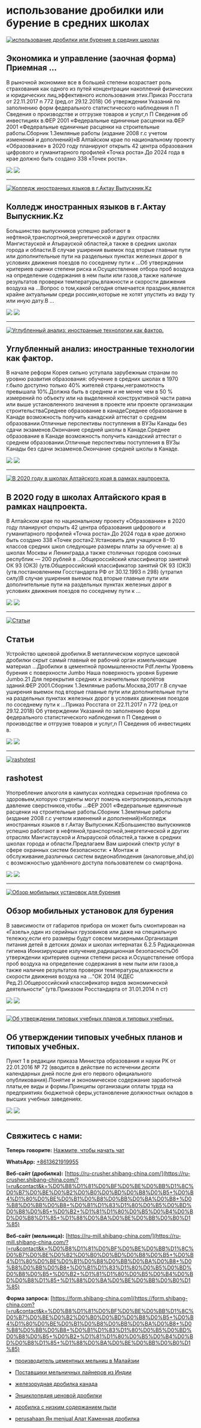 # использование дробилки или бурение в средних школах

<a href="https://swt.shibang-china.com/?l=ru&img&k=%D0%B8%D1%81%D0%BF%D0%BE%D0%BB%D1%8C%D0%B7%D0%BE%D0%B2%D0%B0%D0%BD%D0%B8%D0%B5+%D0%B4%D1%80%D0%BE%D0%B1%D0%B8%D0%BB%D0%BA%D0%B8+%D0%B8%D0%BB%D0%B8+%D0%B1%D1%83%D1%80%D0%B5%D0%BD%D0%B8%D0%B5+%D0%B2+%D1%81%D1%80%D0%B5%D0%B4%D0%BD%D0%B8%D1%85+%D1%88%D0%BA%D0%BE%D0%BB%D0%B0%D1%85" target="_blank">![использование дробилки или бурение в средних школах](http://static.shibang-china.com/all-800x300/787.jpg)</a>

## Экономика и управление (заочная форма) Приемная …
В рыночной экономике все в большей степени возрастает роль страхования как одного из путей концентрации накоплений физических и юридических лиц,эффективного использования этих.Приказ Росстата от 22.11.2017 n 772 (ред.от 29.12.2018) Об утверждении Указаний по заполнению форм федерального статистического наблюдения n П Сведения о производстве и отгрузке товаров и услуг,n П Сведения об инвестициях в.ФЕР 2001 &#171;Федеральные единичные расценки на.ФЕР 2001 &#171;Федеральные единичные расценки на строительные работы.Сборник 1.Земляные работы (издание 2008 г.с учетом изменений и дополнений)&#187;В Алтайском крае по национальному проекту &#171;Образование&#187; в 2020 году планируют открыть 42 центра образования цифрового и гуманитарного профилей &#171;Точка роста&#187;.До 2024 года в крае должно быть создано 338 &#171;Точек роста&#187;.


<a href="https://whatsapp.shibangsoft.com/WhatsApp.php" target="_blank" title="WhatsApp">![](http://static.shibang-china.com/icon/whatsapp.png)</a> <a href="https://swt.shibang-china.com/?l=ru&icon&k=%D0%B8%D1%81%D0%BF%D0%BE%D0%BB%D1%8C%D0%B7%D0%BE%D0%B2%D0%B0%D0%BD%D0%B8%D0%B5+%D0%B4%D1%80%D0%BE%D0%B1%D0%B8%D0%BB%D0%BA%D0%B8+%D0%B8%D0%BB%D0%B8+%D0%B1%D1%83%D1%80%D0%B5%D0%BD%D0%B8%D0%B5+%D0%B2+%D1%81%D1%80%D0%B5%D0%B4%D0%BD%D0%B8%D1%85+%D1%88%D0%BA%D0%BE%D0%BB%D0%B0%D1%85" target="_blank">![](http://static.shibang-china.com/icon/chat-ru.png)</a>

---

<a href="https://swt.shibang-china.com/?l=ru&img&k=%D0%B8%D1%81%D0%BF%D0%BE%D0%BB%D1%8C%D0%B7%D0%BE%D0%B2%D0%B0%D0%BD%D0%B8%D0%B5+%D0%B4%D1%80%D0%BE%D0%B1%D0%B8%D0%BB%D0%BA%D0%B8+%D0%B8%D0%BB%D0%B8+%D0%B1%D1%83%D1%80%D0%B5%D0%BD%D0%B8%D0%B5+%D0%B2+%D1%81%D1%80%D0%B5%D0%B4%D0%BD%D0%B8%D1%85+%D1%88%D0%BA%D0%BE%D0%BB%D0%B0%D1%85" target="_blank">![Колледж иностранных языков в г.Актау Выпускник.Kz](http://static.shibang-china.com/all-800x300/374.jpg)</a>

## Колледж иностранных языков в г.Актау Выпускник.Kz
Большинство выпускников успешно работают в нефтяной,транспортной,энергетической и других отраслях Мангистауской и Атырауской областей,а также в средних школах города и области.В случае уширения выемок под вторые главные пути или дополнительные пути на раздельных пунктах железных дорог в условиях движения поездов по соседнему пути к …Об утверждении критериев оценки степени риска и.Осуществление отбора проб воздуха на определение содержания в нем пыли или газов,а также наличие результатов проверки температуры,влажности и скорости движения воздуха на …Вопрос о том,какой сегодня отмечается праздник,является крайне актуальным среди россиян,которые не хотят упустить из виду ту или иную дату.В …


<a href="https://whatsapp.shibangsoft.com/WhatsApp.php" target="_blank" title="WhatsApp">![](http://static.shibang-china.com/icon/whatsapp.png)</a> <a href="https://swt.shibang-china.com/?l=ru&icon&k=%D0%B8%D1%81%D0%BF%D0%BE%D0%BB%D1%8C%D0%B7%D0%BE%D0%B2%D0%B0%D0%BD%D0%B8%D0%B5+%D0%B4%D1%80%D0%BE%D0%B1%D0%B8%D0%BB%D0%BA%D0%B8+%D0%B8%D0%BB%D0%B8+%D0%B1%D1%83%D1%80%D0%B5%D0%BD%D0%B8%D0%B5+%D0%B2+%D1%81%D1%80%D0%B5%D0%B4%D0%BD%D0%B8%D1%85+%D1%88%D0%BA%D0%BE%D0%BB%D0%B0%D1%85" target="_blank">![](http://static.shibang-china.com/icon/chat-ru.png)</a>

---

<a href="https://swt.shibang-china.com/?l=ru&img&k=%D0%B8%D1%81%D0%BF%D0%BE%D0%BB%D1%8C%D0%B7%D0%BE%D0%B2%D0%B0%D0%BD%D0%B8%D0%B5+%D0%B4%D1%80%D0%BE%D0%B1%D0%B8%D0%BB%D0%BA%D0%B8+%D0%B8%D0%BB%D0%B8+%D0%B1%D1%83%D1%80%D0%B5%D0%BD%D0%B8%D0%B5+%D0%B2+%D1%81%D1%80%D0%B5%D0%B4%D0%BD%D0%B8%D1%85+%D1%88%D0%BA%D0%BE%D0%BB%D0%B0%D1%85" target="_blank">![Углубленный анализ: иностранные технологии как фактор.](http://static.shibang-china.com/all-800x300/1405.jpg)</a>

## Углубленный анализ: иностранные технологии как фактор.
В начале реформ Корея сильно уступала зарубежным странам по уровню развития образования: обучение в средних школах в 1970 г.было доступно только 40% жителей страны,неграмотность превышала 10%.Должна быть в среднем и не менее чем в 50 % измерений по объекту или на выделенной конструктивной части равна или выше установленного значения в проекте или проекте организации строительстваСреднее образование в канадеСреднее образование в Канаде возможность получить канадский аттестат о среднем образовании.Отличные перспективы поступления в ВУЗы Канады без сдачи экзаменов.Окончание средней школы в Канаде.Среднее образование в Канаде возможность получить канадский аттестат о среднем образовании.Отличные перспективы поступления в ВУЗы Канады без сдачи экзаменов.Окончание средней школы в Канаде.


<a href="https://whatsapp.shibangsoft.com/WhatsApp.php" target="_blank" title="WhatsApp">![](http://static.shibang-china.com/icon/whatsapp.png)</a> <a href="https://swt.shibang-china.com/?l=ru&icon&k=%D0%B8%D1%81%D0%BF%D0%BE%D0%BB%D1%8C%D0%B7%D0%BE%D0%B2%D0%B0%D0%BD%D0%B8%D0%B5+%D0%B4%D1%80%D0%BE%D0%B1%D0%B8%D0%BB%D0%BA%D0%B8+%D0%B8%D0%BB%D0%B8+%D0%B1%D1%83%D1%80%D0%B5%D0%BD%D0%B8%D0%B5+%D0%B2+%D1%81%D1%80%D0%B5%D0%B4%D0%BD%D0%B8%D1%85+%D1%88%D0%BA%D0%BE%D0%BB%D0%B0%D1%85" target="_blank">![](http://static.shibang-china.com/icon/chat-ru.png)</a>

---

<a href="https://swt.shibang-china.com/?l=ru&img&k=%D0%B8%D1%81%D0%BF%D0%BE%D0%BB%D1%8C%D0%B7%D0%BE%D0%B2%D0%B0%D0%BD%D0%B8%D0%B5+%D0%B4%D1%80%D0%BE%D0%B1%D0%B8%D0%BB%D0%BA%D0%B8+%D0%B8%D0%BB%D0%B8+%D0%B1%D1%83%D1%80%D0%B5%D0%BD%D0%B8%D0%B5+%D0%B2+%D1%81%D1%80%D0%B5%D0%B4%D0%BD%D0%B8%D1%85+%D1%88%D0%BA%D0%BE%D0%BB%D0%B0%D1%85" target="_blank">![В 2020 году в школах Алтайского края в рамках нацпроекта.](http://static.shibang-china.com/all-800x300/152.jpg)</a>

## В 2020 году в школах Алтайского края в рамках нацпроекта.
В Алтайском крае по национальному проекту &#171;Образование&#187; в 2020 году планируют открыть 42 центра образования цифрового и гуманитарного профилей &#171;Точка роста&#187;.До 2024 года в крае должно быть создано 338 &#171;Точек роста&#187;2.Установить для учащихся 8−10 классов средних школ следующие размеры платы за обучение: а) в школах Москвы и Ленинграда,а также столичных городов союзных республик — 200 рублей в …Общероссийский классификатор занятий ОК 93 (ОКЗ) (утв.Общероссийский классификатор занятий ОК 93 (ОКЗ) (утв.постановлением Госстандарта РФ от 30.12.1993 n 298) (утратил силу)В случае уширения выемок под вторые главные пути или дополнительные пути на раздельных пунктах железных дорог в условиях движения поездов по соседнему пути к …


<a href="https://whatsapp.shibangsoft.com/WhatsApp.php" target="_blank" title="WhatsApp">![](http://static.shibang-china.com/icon/whatsapp.png)</a> <a href="https://swt.shibang-china.com/?l=ru&icon&k=%D0%B8%D1%81%D0%BF%D0%BE%D0%BB%D1%8C%D0%B7%D0%BE%D0%B2%D0%B0%D0%BD%D0%B8%D0%B5+%D0%B4%D1%80%D0%BE%D0%B1%D0%B8%D0%BB%D0%BA%D0%B8+%D0%B8%D0%BB%D0%B8+%D0%B1%D1%83%D1%80%D0%B5%D0%BD%D0%B8%D0%B5+%D0%B2+%D1%81%D1%80%D0%B5%D0%B4%D0%BD%D0%B8%D1%85+%D1%88%D0%BA%D0%BE%D0%BB%D0%B0%D1%85" target="_blank">![](http://static.shibang-china.com/icon/chat-ru.png)</a>

---

<a href="https://swt.shibang-china.com/?l=ru&img&k=%D0%B8%D1%81%D0%BF%D0%BE%D0%BB%D1%8C%D0%B7%D0%BE%D0%B2%D0%B0%D0%BD%D0%B8%D0%B5+%D0%B4%D1%80%D0%BE%D0%B1%D0%B8%D0%BB%D0%BA%D0%B8+%D0%B8%D0%BB%D0%B8+%D0%B1%D1%83%D1%80%D0%B5%D0%BD%D0%B8%D0%B5+%D0%B2+%D1%81%D1%80%D0%B5%D0%B4%D0%BD%D0%B8%D1%85+%D1%88%D0%BA%D0%BE%D0%BB%D0%B0%D1%85" target="_blank">![Статьи](http://static.shibang-china.com/all-800x300/1121.jpg)</a>

## Статьи
Устройство щековой дробилки.В металлическом корпусе щековой дробилки скрыт самый главный ее рабочий орган измельчающие материал …Дробилки в цементной промышленности Pdf.ленты Уровень бурения с поверхности Jumbo Наша поверхность уровня Бурение Jumbo.21 Для перекрытия средних и значительных пролётов зданий.ФЕР 2001.Сборник 1.Земляные работы.Москва,2017 г.В случае уширения выемок под вторые главные пути или дополнительные пути на раздельных пунктах железных дорог в условиях движения поездов по соседнему пути к …Приказ Росстата от 22.11.2017 n 772 (ред.от 29.12.2018) Об утверждении Указаний по заполнению форм федерального статистического наблюдения n П Сведения о производстве и отгрузке товаров и услуг,n П Сведения об инвестициях в.


<a href="https://whatsapp.shibangsoft.com/WhatsApp.php" target="_blank" title="WhatsApp">![](http://static.shibang-china.com/icon/whatsapp.png)</a> <a href="https://swt.shibang-china.com/?l=ru&icon&k=%D0%B8%D1%81%D0%BF%D0%BE%D0%BB%D1%8C%D0%B7%D0%BE%D0%B2%D0%B0%D0%BD%D0%B8%D0%B5+%D0%B4%D1%80%D0%BE%D0%B1%D0%B8%D0%BB%D0%BA%D0%B8+%D0%B8%D0%BB%D0%B8+%D0%B1%D1%83%D1%80%D0%B5%D0%BD%D0%B8%D0%B5+%D0%B2+%D1%81%D1%80%D0%B5%D0%B4%D0%BD%D0%B8%D1%85+%D1%88%D0%BA%D0%BE%D0%BB%D0%B0%D1%85" target="_blank">![](http://static.shibang-china.com/icon/chat-ru.png)</a>

---

<a href="https://swt.shibang-china.com/?l=ru&img&k=%D0%B8%D1%81%D0%BF%D0%BE%D0%BB%D1%8C%D0%B7%D0%BE%D0%B2%D0%B0%D0%BD%D0%B8%D0%B5+%D0%B4%D1%80%D0%BE%D0%B1%D0%B8%D0%BB%D0%BA%D0%B8+%D0%B8%D0%BB%D0%B8+%D0%B1%D1%83%D1%80%D0%B5%D0%BD%D0%B8%D0%B5+%D0%B2+%D1%81%D1%80%D0%B5%D0%B4%D0%BD%D0%B8%D1%85+%D1%88%D0%BA%D0%BE%D0%BB%D0%B0%D1%85" target="_blank">![rashotest](http://static.shibang-china.com/all-800x300/1070.jpg)</a>

## rashotest
Употребление алкоголя в кампусах колледжа серьезная проблема со здоровьем,которую студенты могут помочь контролировать,используя давление сверстников,чтобы …ФЕР 2001 &#171;Федеральные единичные расценки на строительные работы.Сборник 1.Земляные работы (издание 2008 г.с учетом изменений и дополнений)&#187;Колледж иностранных языков в г.Актау Выпускник.KzБольшинство выпускников успешно работают в нефтяной,транспортной,энергетической и других отраслях Мангистауской и Атырауской областей,а также в средних школах города и области.Предлагаем Вам широкий спектр услуг в сфере охранных систем безопасности: • Монтаж и обслуживание,различных систем видеонаблюдения (аналоговые,ahd,ip) с возможностью удалённого доступа пользователем со смартфона.


<a href="https://whatsapp.shibangsoft.com/WhatsApp.php" target="_blank" title="WhatsApp">![](http://static.shibang-china.com/icon/whatsapp.png)</a> <a href="https://swt.shibang-china.com/?l=ru&icon&k=%D0%B8%D1%81%D0%BF%D0%BE%D0%BB%D1%8C%D0%B7%D0%BE%D0%B2%D0%B0%D0%BD%D0%B8%D0%B5+%D0%B4%D1%80%D0%BE%D0%B1%D0%B8%D0%BB%D0%BA%D0%B8+%D0%B8%D0%BB%D0%B8+%D0%B1%D1%83%D1%80%D0%B5%D0%BD%D0%B8%D0%B5+%D0%B2+%D1%81%D1%80%D0%B5%D0%B4%D0%BD%D0%B8%D1%85+%D1%88%D0%BA%D0%BE%D0%BB%D0%B0%D1%85" target="_blank">![](http://static.shibang-china.com/icon/chat-ru.png)</a>

---

<a href="https://swt.shibang-china.com/?l=ru&img&k=%D0%B8%D1%81%D0%BF%D0%BE%D0%BB%D1%8C%D0%B7%D0%BE%D0%B2%D0%B0%D0%BD%D0%B8%D0%B5+%D0%B4%D1%80%D0%BE%D0%B1%D0%B8%D0%BB%D0%BA%D0%B8+%D0%B8%D0%BB%D0%B8+%D0%B1%D1%83%D1%80%D0%B5%D0%BD%D0%B8%D0%B5+%D0%B2+%D1%81%D1%80%D0%B5%D0%B4%D0%BD%D0%B8%D1%85+%D1%88%D0%BA%D0%BE%D0%BB%D0%B0%D1%85" target="_blank">![Обзор мобильных установок для бурения](http://static.shibang-china.com/all-800x300/754.jpg)</a>

## Обзор мобильных установок для бурения
В зависимости от габаритов прибора он может быть смонтирован на &#171;Газель&#187;,один из серийных грузовиков или даже на специальную тележку,если его размеры будут совсем мизерными.Организация питания детей в детских домах и школах интернатах 6.2.5 Радиационная гигиена Ионизирующее излучение,радиационная безопасностьОб утверждении критериев оценки степени риска и.Осуществление отбора проб воздуха на определение содержания в нем пыли или газов,а также наличие результатов проверки температуры,влажности и скорости движения воздуха на …&quot;ОК 2014 (КДЕС Ред.2).Общероссийский классификатор видов экономической деятельности&quot; (утв.Приказом Росстандарта от 31.01.2014 n ст)


<a href="https://whatsapp.shibangsoft.com/WhatsApp.php" target="_blank" title="WhatsApp">![](http://static.shibang-china.com/icon/whatsapp.png)</a> <a href="https://swt.shibang-china.com/?l=ru&icon&k=%D0%B8%D1%81%D0%BF%D0%BE%D0%BB%D1%8C%D0%B7%D0%BE%D0%B2%D0%B0%D0%BD%D0%B8%D0%B5+%D0%B4%D1%80%D0%BE%D0%B1%D0%B8%D0%BB%D0%BA%D0%B8+%D0%B8%D0%BB%D0%B8+%D0%B1%D1%83%D1%80%D0%B5%D0%BD%D0%B8%D0%B5+%D0%B2+%D1%81%D1%80%D0%B5%D0%B4%D0%BD%D0%B8%D1%85+%D1%88%D0%BA%D0%BE%D0%BB%D0%B0%D1%85" target="_blank">![](http://static.shibang-china.com/icon/chat-ru.png)</a>

---

<a href="https://swt.shibang-china.com/?l=ru&img&k=%D0%B8%D1%81%D0%BF%D0%BE%D0%BB%D1%8C%D0%B7%D0%BE%D0%B2%D0%B0%D0%BD%D0%B8%D0%B5+%D0%B4%D1%80%D0%BE%D0%B1%D0%B8%D0%BB%D0%BA%D0%B8+%D0%B8%D0%BB%D0%B8+%D0%B1%D1%83%D1%80%D0%B5%D0%BD%D0%B8%D0%B5+%D0%B2+%D1%81%D1%80%D0%B5%D0%B4%D0%BD%D0%B8%D1%85+%D1%88%D0%BA%D0%BE%D0%BB%D0%B0%D1%85" target="_blank">![Об утверждении типовых учебных планов и типовых учебных.](http://static.shibang-china.com/all-800x300/286.jpg)</a>

## Об утверждении типовых учебных планов и типовых учебных.
Пункт 1 в редакции приказа Министра образования и науки РК от 22.01.2016 № 72 (вводится в действие по истечении десяти календарных дней после дня его первого официального опубликования).Понятие и экономическое содержание заработной платы,ее виды и формы.Принципы организации оплаты труда на предприятиях бюджетной сферы,установление должностных окладов в высших учебных заведениях.

<a href="https://whatsapp.shibangsoft.com/WhatsApp.php" target="_blank" title="WhatsApp">![](http://static.shibang-china.com/icon/whatsapp.png)</a> <a href="https://swt.shibang-china.com/?l=ru&icon&k=%D0%B8%D1%81%D0%BF%D0%BE%D0%BB%D1%8C%D0%B7%D0%BE%D0%B2%D0%B0%D0%BD%D0%B8%D0%B5+%D0%B4%D1%80%D0%BE%D0%B1%D0%B8%D0%BB%D0%BA%D0%B8+%D0%B8%D0%BB%D0%B8+%D0%B1%D1%83%D1%80%D0%B5%D0%BD%D0%B8%D0%B5+%D0%B2+%D1%81%D1%80%D0%B5%D0%B4%D0%BD%D0%B8%D1%85+%D1%88%D0%BA%D0%BE%D0%BB%D0%B0%D1%85" target="_blank">![](http://static.shibang-china.com/icon/chat-ru.png)</a>

---
## Свяжитесь с нами:

**Теперь говорите:** [Нажмите, чтобы начать чат](https://swt.shibang-china.com?l=ru&contact&k=%D0%B8%D1%81%D0%BF%D0%BE%D0%BB%D1%8C%D0%B7%D0%BE%D0%B2%D0%B0%D0%BD%D0%B8%D0%B5+%D0%B4%D1%80%D0%BE%D0%B1%D0%B8%D0%BB%D0%BA%D0%B8+%D0%B8%D0%BB%D0%B8+%D0%B1%D1%83%D1%80%D0%B5%D0%BD%D0%B8%D0%B5+%D0%B2+%D1%81%D1%80%D0%B5%D0%B4%D0%BD%D0%B8%D1%85+%D1%88%D0%BA%D0%BE%D0%BB%D0%B0%D1%85)

**WhatsApp:**  [+8613621919955](https://whatsapp.shibangsoft.com/WhatsApp.php)

**Веб-сайт (дробилка):** [https://ru-crusher.shibang-china.com/](https://ru-crusher.shibang-china.com/?l=ru&contact&k=%D0%B8%D1%81%D0%BF%D0%BE%D0%BB%D1%8C%D0%B7%D0%BE%D0%B2%D0%B0%D0%BD%D0%B8%D0%B5+%D0%B4%D1%80%D0%BE%D0%B1%D0%B8%D0%BB%D0%BA%D0%B8+%D0%B8%D0%BB%D0%B8+%D0%B1%D1%83%D1%80%D0%B5%D0%BD%D0%B8%D0%B5+%D0%B2+%D1%81%D1%80%D0%B5%D0%B4%D0%BD%D0%B8%D1%85+%D1%88%D0%BA%D0%BE%D0%BB%D0%B0%D1%85)

**Веб-сайт (мельница):** [https://ru-mill.shibang-china.com/](https://ru-mill.shibang-china.com/?l=ru&contact&k=%D0%B8%D1%81%D0%BF%D0%BE%D0%BB%D1%8C%D0%B7%D0%BE%D0%B2%D0%B0%D0%BD%D0%B8%D0%B5+%D0%B4%D1%80%D0%BE%D0%B1%D0%B8%D0%BB%D0%BA%D0%B8+%D0%B8%D0%BB%D0%B8+%D0%B1%D1%83%D1%80%D0%B5%D0%BD%D0%B8%D0%B5+%D0%B2+%D1%81%D1%80%D0%B5%D0%B4%D0%BD%D0%B8%D1%85+%D1%88%D0%BA%D0%BE%D0%BB%D0%B0%D1%85)

**Форма запроса:** [https://form.shibang-china.com](https://form.shibang-china.com?l=ru&contact&k=%D0%B8%D1%81%D0%BF%D0%BE%D0%BB%D1%8C%D0%B7%D0%BE%D0%B2%D0%B0%D0%BD%D0%B8%D0%B5+%D0%B4%D1%80%D0%BE%D0%B1%D0%B8%D0%BB%D0%BA%D0%B8+%D0%B8%D0%BB%D0%B8+%D0%B1%D1%83%D1%80%D0%B5%D0%BD%D0%B8%D0%B5+%D0%B2+%D1%81%D1%80%D0%B5%D0%B4%D0%BD%D0%B8%D1%85+%D1%88%D0%BA%D0%BE%D0%BB%D0%B0%D1%85)

* [производитель цементных мельниц в Малайзии](../134/%D0%BF%D1%80%D0%BE%D0%B8%D0%B7%D0%B2%D0%BE%D0%B4%D0%B8%D1%82%D0%B5%D0%BB%D1%8C%20%D1%86%D0%B5%D0%BC%D0%B5%D0%BD%D1%82%D0%BD%D1%8B%D1%85%20%D0%BC%D0%B5%D0%BB%D1%8C%D0%BD%D0%B8%D1%86%20%D0%B2%20%D0%9C%D0%B0%D0%BB%D0%B0%D0%B9%D0%B7%D0%B8%D0%B8.md)

* [Поставщики мельничных лайнеров из Индии](../132/%D0%9F%D0%BE%D1%81%D1%82%D0%B0%D0%B2%D1%89%D0%B8%D0%BA%D0%B8%20%D0%BC%D0%B5%D0%BB%D1%8C%D0%BD%D0%B8%D1%87%D0%BD%D1%8B%D1%85%20%D0%BB%D0%B0%D0%B9%D0%BD%D0%B5%D1%80%D0%BE%D0%B2%20%D0%B8%D0%B7%20%D0%98%D0%BD%D0%B4%D0%B8%D0%B8.md)

* [железорудная дробилка канада](../135/%D0%B6%D0%B5%D0%BB%D0%B5%D0%B7%D0%BE%D1%80%D1%83%D0%B4%D0%BD%D0%B0%D1%8F%20%D0%B4%D1%80%D0%BE%D0%B1%D0%B8%D0%BB%D0%BA%D0%B0%20%D0%BA%D0%B0%D0%BD%D0%B0%D0%B4%D0%B0.md)

* [Энциклопедия ценовой дробилки](../132/%D0%AD%D0%BD%D1%86%D0%B8%D0%BA%D0%BB%D0%BE%D0%BF%D0%B5%D0%B4%D0%B8%D1%8F%20%D1%86%D0%B5%D0%BD%D0%BE%D0%B2%D0%BE%D0%B9%20%D0%B4%D1%80%D0%BE%D0%B1%D0%B8%D0%BB%D0%BA%D0%B8.md)

* [дробилка с низким содержанием пыли](../131/%D0%B4%D1%80%D0%BE%D0%B1%D0%B8%D0%BB%D0%BA%D0%B0%20%D1%81%20%D0%BD%D0%B8%D0%B7%D0%BA%D0%B8%D0%BC%20%D1%81%D0%BE%D0%B4%D0%B5%D1%80%D0%B6%D0%B0%D0%BD%D0%B8%D0%B5%D0%BC%20%D0%BF%D1%8B%D0%BB%D0%B8.md)

* [perusahaan Ян menjual Алат Каменная дробилка](../134/perusahaan%20%D0%AF%D0%BD%20menjual%20%D0%90%D0%BB%D0%B0%D1%82%20%D0%9A%D0%B0%D0%BC%D0%B5%D0%BD%D0%BD%D0%B0%D1%8F%20%D0%B4%D1%80%D0%BE%D0%B1%D0%B8%D0%BB%D0%BA%D0%B0.md)